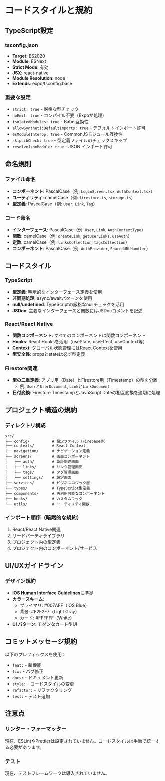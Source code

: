 # コードスタイルと規約

## TypeScript設定

### tsconfig.json
- **Target**: ES2020
- **Module**: ESNext
- **Strict Mode**: 有効
- **JSX**: react-native
- **Module Resolution**: node
- **Extends**: expo/tsconfig.base

### 重要な設定
- `strict: true` - 厳格な型チェック
- `noEmit: true` - コンパイル不要（Expoが処理）
- `isolatedModules: true` - Babel互換性
- `allowSyntheticDefaultImports: true` - デフォルトインポート許可
- `esModuleInterop: true` - CommonJSモジュール互換性
- `skipLibCheck: true` - 型定義ファイルのチェックスキップ
- `resolveJsonModule: true` - JSON インポート許可

## 命名規則

### ファイル命名
- **コンポーネント**: PascalCase（例: `LoginScreen.tsx`, `AuthContext.tsx`）
- **ユーティリティ**: camelCase（例: `firestore.ts`, `storage.ts`）
- **型定義**: PascalCase（例: `User`, `Link`, `Tag`）

### コード命名
- **インターフェース**: PascalCase（例: `User`, `Link`, `AuthContextType`）
- **関数**: camelCase（例: `createLink`, `getUserLinks`, `useAuth`）
- **定数**: camelCase（例: `linksCollection`, `tagsCollection`）
- **コンポーネント**: PascalCase（例: `AuthProvider`, `SharedURLHandler`）

## コードスタイル

### TypeScript
- **型定義**: 明示的なインターフェース定義を使用
- **非同期処理**: async/awaitパターンを使用
- **null/undefined**: TypeScriptの厳格なnullチェックを活用
- **JSDoc**: 主要なインターフェースと関数にはJSDocコメントを記述

### React/React Native
- **関数コンポーネント**: すべてのコンポーネントは関数コンポーネント
- **Hooks**: React Hooksを活用（useState, useEffect, useContext等）
- **Context**: グローバル状態管理にはReact Contextを使用
- **型安全性**: propsとstateは必ず型定義

### Firestore関連
- **型の二重定義**: アプリ用（Date）とFirestore用（Timestamp）の型を分離
  - 例: `User`と`UserDocument`, `Link`と`LinkDocument`
- **日付変換**: Firestore TimestampとJavaScript Dateの相互変換を適切に処理

## プロジェクト構造の規約

### ディレクトリ構成
```
src/
├── config/          # 設定ファイル（Firebase等）
├── contexts/        # React Context
├── navigation/      # ナビゲーション定義
├── screens/         # 画面コンポーネント
│   ├── auth/        # 認証関連画面
│   ├── links/       # リンク管理画面
│   ├── tags/        # タグ管理画面
│   └── settings/    # 設定画面
├── services/        # ビジネスロジック層
├── types/           # TypeScript型定義
├── components/      # 再利用可能なコンポーネント
├── hooks/           # カスタムフック
└── utils/           # ユーティリティ関数
```

### インポート順序（暗黙的な規約）
1. React/React Native関連
2. サードパーティライブラリ
3. プロジェクト内の型定義
4. プロジェクト内のコンポーネント/サービス

## UI/UXガイドライン

### デザイン規約
- **iOS Human Interface Guidelines**に準拠
- **カラースキーム**:
  - プライマリ: #007AFF（iOS Blue）
  - 背景: #F2F2F7（Light Gray）
  - カード: #FFFFFF（White）
- **UI パターン**: モダンなカード型UI

## コミットメッセージ規約

以下のプレフィックスを使用：
- `feat:` - 新機能
- `fix:` - バグ修正
- `docs:` - ドキュメント更新
- `style:` - コードスタイルの変更
- `refactor:` - リファクタリング
- `test:` - テスト追加

## 注意点

### リンター・フォーマッター
現在、ESLintやPrettierは設定されていません。コードスタイルは手動で統一する必要があります。

### テスト
現在、テストフレームワークは導入されていません。
